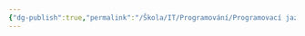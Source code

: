 ```yaml
---
{"dg-publish":true,"permalink":"/Škola/IT/Programování/Programovací jazyky/C++/","created":"2024-02-21T17:16:45.755+01:00","updated":"2024-03-13T18:21:05.711+01:00"}
---
```


